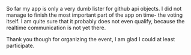 So far my app is only a very dumb lister for github api objects. I did not manage to finish the most important part of the app on time- the voting itself.
I am quite sure that it probably does not even qualify, because the realtime communication is not yet there.

Thank you though for organizing the event, I am glad I could at least participate.